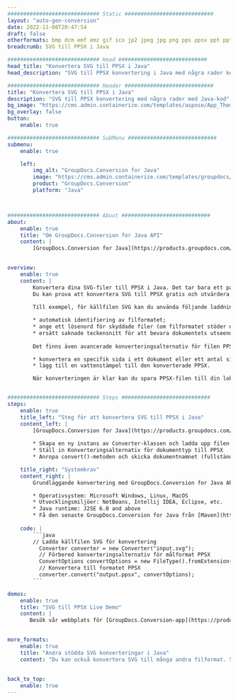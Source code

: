 ```yaml
---
############################# Static ############################
layout: "auto-gen-conversion"
date: 2022-11-08T20:47:54
draft: false
otherformats: bmp dcm emf emz gif ico jp2 jpeg jpg png pps ppsx ppt pptx psb psd svg svgz tga tif tiff webp wmf wmz
breadcrumb: SVG till PPSX i Java

############################# Head ############################
head_title: "Konvertera SVG till PPSX i Java"
head_description: "SVG till PPSX konvertering i Java med några rader kod. Konvertera över 160 filformat med hjälp av GroupDocs dokumentkonverterings-API för Java"

############################# Header ############################
title: "Konvertera SVG till PPSX i Java"
description: "SVG till PPSX konvertering med några rader med Java-kod"
bg_image: "https://cms.admin.containerize.com/templates/aspose/App_Themes/V3/images/bg/header1.png"
bg_overlay: false
button:
    enable: true

############################# SubMenu ############################
submenu:
    enable: true

    left:
        img_alt: "GroupDocs.Conversion for Java"
        image: "https://cms.admin.containerize.com/templates/groupdocs/images/product-logos/90x90-noborder/groupdocs-conversion-java.png"
        product: "GroupDocs.Conversion"
        platform: "Java"



############################# About ############################
about:
    enable: true
    title: "Om GroupDocs.Conversion for Java API"
    content: |
        [GroupDocs.Conversion for Java](https://products.groupdocs.com/conversion/java/) är ett avancerat filformatkonverterings-API för konvertering mellan populära bild- och dokumentformat som Microsoft Office, OpenDocument, PDF, HTML, e-post, CAD. och mycket mer med bara några rader kod. Det inbyggda API:t upptäcker automatiskt formaten för originaldokumenten och erbjuder många alternativ för att anpassa de konverterade dokumenten. Tillsammans med funktionen att extrahera information från ett dokument, stöder den också cachelagring av konverteringsresultaten till den lokala disken som standard. Men alla typer av cachelagring kan stödjas genom att implementera lämpliga gränssnitt - Amazon S3, Dropbox, Google Drive, Windows Azure, Reddis eller andra.
    

overview:
    enable: true
    content: |
        Konvertera dina SVG-filer till PPSX i Java. Det tar bara ett par rader med Java-kod på valfri plattform, som Windows, Linux, macOS.
        Du kan prova att konvertera SVG till PPSX gratis och utvärdera kvaliteten på konverteringsresultaten. Tillsammans med enkla filkonverteringsskript kan du prova mer sofistikerade alternativ för att ladda källfilen SVG och lagra PPSX-utdata. 
        
        Till exempel, för källfilen SVG kan du använda följande laddningsalternativ:

        * automatisk identifiering av filformatet;
        * ange ett lösenord för skyddade filer (om filformatet stöder det);
        * ersätt saknade teckensnitt för att bevara dokumentets utseende.
        
        Det finns även avancerade konverteringsalternativ för filen PPSX:

        * konvertera en specifik sida i ett dokument eller ett antal sidor;
        * lägg till en vattenstämpel till den konverterade PPSX.

        När konverteringen är klar kan du spara PPSX-filen till din lokala filsökväg eller till tredje parts lagring såsom FTP, Amazon S3, Google Drive, Dropbox etc. Observera - för att konvertera SVG till PPSX behöver du inte installera någon ytterligare programvara, såsom MS Office, Open Office, Adobe Acrobat Reader etc.


############################# Steps ############################
steps:
    enable: true
    title_left: "Steg för att konvertera SVG till PPSX i Java"
    content_left: |
        [GroupDocs.Conversion for Java](https://products.groupdocs.com/conversion/java/) låter utvecklare enkelt konvertera SVG fil till PPSX med några rader kod.
        
        * Skapa en ny instans av Converter-klassen och ladda upp filen SVG med den fullständiga sökvägen
        * Ställ in Konverteringsalternativ för dokumenttyp till PPSX
        * Anropa convert()-metoden och skicka dokumentnamnet (fullständig sökväg) och formatet (PPSX) som en parameter

    title_right: "Systemkrav"
    content_right: |
        Grundläggande konvertering med GroupDocs.Conversion for Java API kan göras med bara några rader kod. Våra API:er stöds på alla större plattformar och operativsystem. Innan du kör koden nedan, se till att du har följande förutsättningar installerade på ditt system.

        * Operativsystem: Microsoft Windows, Linux, MacOS
        * Utvecklingsmiljöer: NetBeans, Intellij IDEA, Eclipse, etc.
        * Java runtime: J2SE 6.0 and above
        * Få den senaste GroupDocs.Conversion for Java från [Maven](https://repository.groupdocs.com/webapp/#/artifacts/browse/tree/General/repo/com/groupdocs/groupdocs-conversion)
         
    code: |
        ```java    
        // Ladda källfilen SVG för konvertering
          Converter converter = new Converter("input.svg");
          // Förbered konverteringsalternativ för målformat PPSX
          ConvertOptions convertOptions = new FileType().fromExtension("ppsx").getConvertOptions();
          // Konvertera till formatet PPSX
          converter.convert("output.ppsx", convertOptions);
        ```

demos:
    enable: true
    title: "SVG till PPSX Live Demo"
    content: |
       Besök vår webbplats för [GroupDocs.Conversion-app](https://products.groupdocs.app/conversion/family) och försök konvertera SVG till PPSX nu. Den kostnadsfria demon har följande fördelar
          

more_formats:
    enable: true
    title: "Andra stödda SVG konverteringar i Java"
    content: "Du kan också konvertera SVG till många andra filformat. Se listan nedan."
       
       
back_to_top:
    enable: true
---
```

